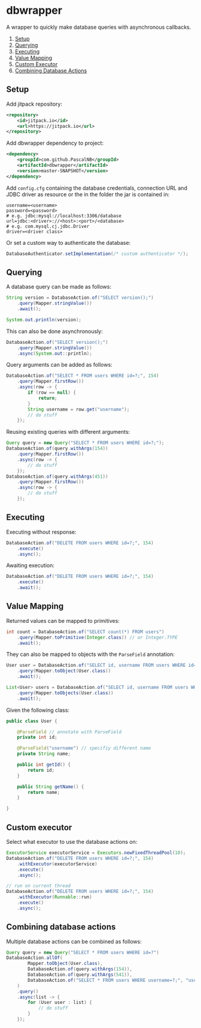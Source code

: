# dbwrapper

A wrapper to quickly make database queries with asynchronous callbacks.
1. [Setup](#setup)
2. [Querying](#querying)
3. [Executing](#executing)
4. [Value Mapping](#value-mapping)
5. [Custom Executor](#custom-executor)
6. [Combining Database Actions](#combining-database-actions)

## Setup

Add jitpack repository:

```xml
<repository>
    <id>jitpack.io</id>
    <url>https://jitpack.io</url>
</repository>
```

Add dbwrapper dependency to project:

```xml
<dependency>
    <groupId>com.github.PascalNB</groupId>
    <artifactId>dbwrapper</artifactId>
    <version>master-SNAPSHOT</version>
</dependency>
```

Add ``config.cfg`` containing the database credentials, connection URL and JDBC driver as resource or the in the folder the jar is contained in:

```properties
username=<username>
password=<password>
# e.g. jdbc:mysql://localhost:3306/database
url=jdbc:<driver>://<host>:<port>/<database>
# e.g. com.mysql.cj.jdbc.Driver
driver=<driver class>
```

Or set a custom way to authenticate the database:

```java
DatabaseAuthenticator.setImplementation(/* custom authenticator */);
```

## Querying

A database query can be made as follows:

```java
String version = DatabaseAction.of("SELECT version();")
    .query(Mapper.stringValue())
    .await();

System.out.println(version);
```

This can also be done asynchronously:

```java
DatabaseAction.of("SELECT version();")
    .query(Mapper.stringValue())
    .async(System.out::println);
```

Query arguments can be added as follows:

```java
DatabaseAction.of("SELECT * FROM users WHERE id=?;", 154)
    .query(Mapper.firstRow())
    .async(row -> {
        if (row == null) {
            return;
        }
        String username = row.get("username");
        // do stuff
    });
```

Reusing existing queries with different arguments:

```java
Query query = new Query("SELECT * FROM users WHERE id=?;");
DatabaseAction.of(query.withArgs(154))
    .query(Mapper.firstRow())
    .async(row -> {
        // do stuff
    });
DatabaseAction.of(query.withArgs(451))
    .query(Mapper.firstRow())
    .async(row -> {
        // do stuff
    });
```

## Executing

Executing without response:

```java
DatabaseAction.of("DELETE FROM users WHERE id=?;", 154)
    .execute()
    .async();
```

Awaiting execution:

```java
DatabaseAction.of("DELETE FROM users WHERE id=?;", 154)
    .execute()
    .await();
```

## Value Mapping

Returned values can be mapped to primitives:

```java
int count = DatabaseAction.of("SELECT count(*) FROM users")
    .query(Mapper.toPrimitive(Integer.class)) // or Integer.TYPE
    .await();
```

They can also be mapped to objects with the `ParseField` annotation:

```java
User user = DatabaseAction.of("SELECT id, username FROM users WHERE id=?", 154)
    .query(Mapper.toObject(User.class))
    .await();

List<User> users = DatabaseAction.of("SELECT id, username FROM users WHERE username=?", "username")
    .query(Mapper.toObjects(User.class))
    .await();
```

Given the following class:

```java
public class User {

    @ParseField // annotate with ParseField
    private int id;

    @ParseField("username") // specifiy different name
    private String name;

    public int getId() {
        return id;
    }

    public String getName() {
        return name;
    }

}
```

## Custom executor

Select what executor to use the database actions on:

```java
ExecutorService executorService = Executors.newFixedThreadPool(10);
DatabaseAction.of("DELETE FROM users WHERE id=?;", 154)
    .withExecutor(executorService)
    .execute()
    .async();

// run on current thread
DatabaseAction.of("DELETE FROM users WHERE id=?;", 154)
    .withExecutor(Runnable::run)
    .execute()
    .async();
```

## Combining database actions

Multiple database actions can be combined as follows:

```java
Query query = new Query("SELECT * FROM users WHERE id=?")
DatabaseAction.allOf(
        Mapper.toObject(User.class),
        DatabaseAction.of(query.withArgs(154)),
        DatabaseAction.of(query.withArgs(541)),
        DatabaseAction.of("SELECT * FROM users WHERE username=?;", "username")
    )
    .query()
    .async(list -> {
        for (User user : list) {
            // do stuff
        }
    });
```
